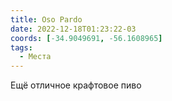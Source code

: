 ```yaml
---
title: Oso Pardo
date: 2022-12-18T01:23:22-03
coords: [-34.9049691, -56.1608965]
tags:
  - Места
---
```


Ещё отличное крафтовое пиво 
